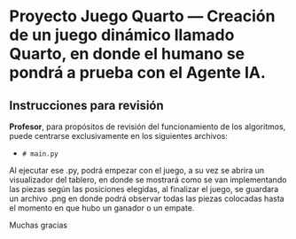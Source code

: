 # Proyecto Juego Quarto — Creación de un juego dinámico llamado Quarto, en donde el humano se pondrá a prueba con el Agente IA.

## Instrucciones para revisión

**Profesor**, para propósitos de revisión del funcionamiento de los algoritmos, puede centrarse exclusivamente en los siguientes archivos:

- `# main.py`

Al ejecutar ese .py, podrá empezar con el juego, a su vez se abrira un visualizador del tablero, en donde se mostrará como se van implementando las piezas según las posiciones elegidas,
al finalizar el juego, se guardara un archivo .png en donde podrá observar todas las piezas colocadas hasta el momento en que hubo un ganador o un empate.

Muchas gracias
